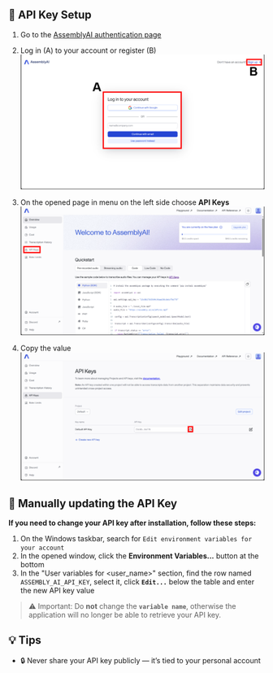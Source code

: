 ## 🔑 API Key Setup

1. Go to the [AssemblyAI authentication page](https://www.assemblyai.com/dashboard/login)
2. Log in (A) to your account or register (B)  
   ![Main page](resources/assemblyai_login.png)

3. On the opened page in menu on the left side choose **API Keys**  
   ![Menu](resources/assemblyai_profile_menu.png)

4. Copy the value  
   ![API Keys](resources/assemblyai_user_api_keys.png)

## 🔧 Manually updating the API Key

**If you need to change your API key after installation, follow these steps:**

1. On the Windows taskbar, search for `Edit environment variables for your account`
2. In the opened window, click the **Environment Variables...** button at the bottom
3. In the "User variables for <user_name>" section, find the row named `ASSEMBLY_AI_API_KEY`, select it, click **`Edit...`** below the table and enter the new API key value

> ⚠️ Important: Do **not** change the **`variable name`**, otherwise the application will no longer be able to retrieve your API key.

## 💡 Tips

- 🔒 Never share your API key publicly — it’s tied to your personal account